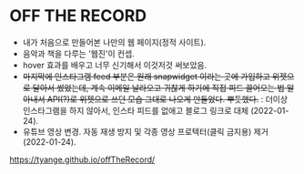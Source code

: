 # OFF THE RECORD

* 내가 처음으로 만들어본 나만의 웹 페이지(정적 사이트).
* 음악과 책을 다루는 '웹진'이 컨셉.
* hover 효과를 배우고 너무 신기해서 이것저것 써보았음.
* ~~마지막에 인스타그램 feed 부분은 원래 snapwidget 이라는 곳에 가입하고 위젯으로 달아서 썼었는데, 계속 이메일 날라오고 귀찮게 하기에 직접 피드 끌어오는 법 알아내서 API(?)로 위젯으로 쓰던 모습 그대로 나오게 만들었다. 뿌듯했다.~~ : 더이상 인스타그램을 하지 않아서, 인스타 피드를 없애고 블로그 링크로 대체 (2022-01-24).
* 유튜브 영상 변경. 자동 재생 방지 및 각종 영상 프로텍터(클릭 금지용) 제거 (2022-01-24).

<https://tyange.github.io/offTheRecord/>